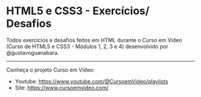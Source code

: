 # HTML5 e CSS3 - Exercícios/ Desafios
 Todos exercícios e desafios feitos em HTML durante o Curso em Vídeo (Curso de HTML5 e CSS3 - Módulos 1, 2, 3 e 4) desenvolvido por @gustavoguanabara.
 
 ---
 
 Conheça o projeto Curso em Vídeo: 
 
 
 * Youtube: https://www.youtube.com/@CursoemVideo/playlists
 * Site: https://www.cursoemvideo.com/

